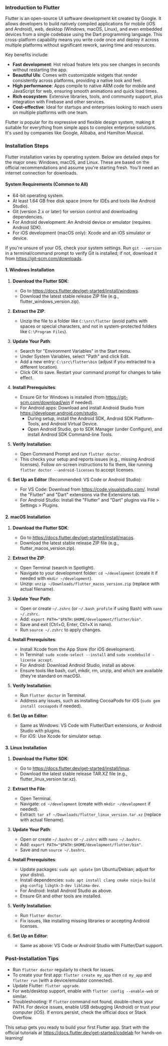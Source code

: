 ### Introduction to Flutter

Flutter is an open-source UI software development kit created by Google. It allows developers to build natively compiled applications for mobile (iOS and Android), web, desktop (Windows, macOS, Linux), and even embedded devices from a single codebase using the Dart programming language. This cross-platform capability means you write code once and deploy it across multiple platforms without significant rework, saving time and resources.

Key benefits include:
- **Fast development**: Hot reload feature lets you see changes in seconds without restarting the app.
- **Beautiful UIs**: Comes with customizable widgets that render consistently across platforms, providing a native look and feel.
- **High performance**: Apps compile to native ARM code for mobile and JavaScript for web, ensuring smooth animations and quick load times.
- **Rich ecosystem**: Extensive libraries, tools, and community support, plus integration with Firebase and other services.
- **Cost-effective**: Ideal for startups and enterprises looking to reach users on multiple platforms with one team.

Flutter is popular for its expressive and flexible design system, making it suitable for everything from simple apps to complex enterprise solutions. It's used by companies like Google, Alibaba, and Hamilton Musical.

### Installation Steps

Flutter installation varies by operating system. Below are detailed steps for the major ones: Windows, macOS, and Linux. These are based on the official recommendations and assume you're starting fresh. You'll need an internet connection for downloads.

#### System Requirements (Common to All)
- 64-bit operating system.
- At least 1.64 GB free disk space (more for IDEs and tools like Android Studio).
- Git (version 2.x or later) for version control and downloading dependencies.
- For Android development: An Android device or emulator (requires Android SDK).
- For iOS development (macOS only): Xcode and an iOS simulator or device.

If you're unsure of your OS, check your system settings. Run `git --version` in a terminal/command prompt to verify Git is installed; if not, download it from https://git-scm.com/downloads.

#### 1. Windows Installation
1. **Download the Flutter SDK**:
   - Go to https://docs.flutter.dev/get-started/install/windows.
   - Download the latest stable release ZIP file (e.g., flutter_windows_version.zip).

2. **Extract the ZIP**:
   - Unzip the file to a folder like `C:\src\flutter` (avoid paths with spaces or special characters, and not in system-protected folders like `C:\Program Files`).

3. **Update Your Path**:
   - Search for "Environment Variables" in the Start menu.
   - Under System Variables, select "Path" and click Edit.
   - Add a new entry: `C:\src\flutter\bin` (adjust if you extracted to a different location).
   - Click OK to save. Restart your command prompt for changes to take effect.

4. **Install Prerequisites**:
   - Ensure Git for Windows is installed (from https://git-scm.com/download/win if needed).
   - For Android apps: Download and install Android Studio from https://developer.android.com/studio.
     - During setup, install the Android SDK, Android SDK Platform-Tools, and Android Virtual Device.
     - Open Android Studio, go to SDK Manager (under Configure), and install Android SDK Command-line Tools.

5. **Verify Installation**:
   - Open Command Prompt and run `flutter doctor`.
   - This checks your setup and reports issues (e.g., missing Android licenses). Follow on-screen instructions to fix them, like running `flutter doctor --android-licenses` to accept licenses.

6. **Set Up an Editor** (Recommended: VS Code or Android Studio):
   - For VS Code: Download from https://code.visualstudio.com/. Install the "Flutter" and "Dart" extensions via the Extensions tab.
   - For Android Studio: Install the "Flutter" and "Dart" plugins via File > Settings > Plugins.

#### 2. macOS Installation
1. **Download the Flutter SDK**:
   - Go to https://docs.flutter.dev/get-started/install/macos.
   - Download the latest stable release ZIP file (e.g., flutter_macos_version.zip).

2. **Extract the ZIP**:
   - Open Terminal (search in Spotlight).
   - Navigate to your development folder: `cd ~/development` (create it if needed with `mkdir ~/development`).
   - Unzip: `unzip ~/Downloads/flutter_macos_version.zip` (replace with actual filename).

3. **Update Your Path**:
   - Open or create `~/.zshrc` (or `~/.bash_profile` if using Bash) with `nano ~/.zshrc`.
   - Add: `export PATH="$PATH:$HOME/development/flutter/bin"`.
   - Save and exit (Ctrl+O, Enter, Ctrl+X in nano).
   - Run `source ~/.zshrc` to apply changes.

4. **Install Prerequisites**:
   - Install Xcode from the App Store (for iOS development).
   - In Terminal: `sudo xcode-select --install` and `sudo xcodebuild -license accept`.
   - For Android: Download Android Studio, install as above.
   - Ensure tools like bash, curl, mkdir, rm, unzip, and which are available (they're standard on macOS).

5. **Verify Installation**:
   - Run `flutter doctor` in Terminal.
   - Address any issues, such as installing CocoaPods for iOS (`sudo gem install cocoapods` if needed).

6. **Set Up an Editor**:
   - Same as Windows: VS Code with Flutter/Dart extensions, or Android Studio with plugins.
   - For iOS: Use Xcode for simulator setup.

#### 3. Linux Installation
1. **Download the Flutter SDK**:
   - Go to https://docs.flutter.dev/get-started/install/linux.
   - Download the latest stable release TAR.XZ file (e.g., flutter_linux_version.tar.xz).

2. **Extract the File**:
   - Open Terminal.
   - Navigate: `cd ~/development` (create with `mkdir ~/development` if needed).
   - Extract: `tar xf ~/Downloads/flutter_linux_version.tar.xz` (replace with actual filename).

3. **Update Your Path**:
   - Open or create `~/.bashrc` or `~/.zshrc` with `nano ~/.bashrc`.
   - Add: `export PATH="$PATH:$HOME/development/flutter/bin"`.
   - Save and run `source ~/.bashrc`.

4. **Install Prerequisites**:
   - Update packages: `sudo apt update` (on Ubuntu/Debian; adjust for your distro).
   - Install dependencies: `sudo apt install clang cmake ninja-build pkg-config libgtk-3-dev liblzma-dev`.
   - For Android: Install Android Studio as above.
   - Ensure Git and other tools are installed.

5. **Verify Installation**:
   - Run `flutter doctor`.
   - Fix issues, like installing missing libraries or accepting Android licenses.

6. **Set Up an Editor**:
   - Same as above: VS Code or Android Studio with Flutter/Dart support.

### Post-Installation Tips
- Run `flutter doctor` regularly to check for issues.
- To create your first app: `flutter create my_app` then `cd my_app` and `flutter run` (with a device/emulator connected).
- Update Flutter: `flutter upgrade`.
- For web/desktop support, enable with `flutter config --enable-web` or similar.
- Troubleshooting: If `flutter` command not found, double-check your PATH. For device issues, enable USB debugging (Android) or trust your computer (iOS). If errors persist, check the official docs or Stack Overflow.

This setup gets you ready to build your first Flutter app. Start with the official tutorials at https://docs.flutter.dev/get-started/codelab for hands-on learning!
